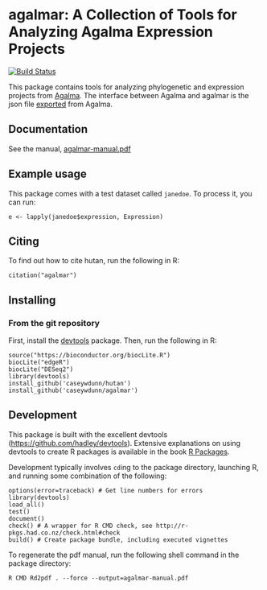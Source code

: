 # agalmar: A Collection of Tools for Analyzing Agalma Expression Projects

[![Build Status](https://travis-ci.org/caseywdunn/agalmar.svg?branch=master)](https://travis-ci.org/caseywdunn/agalmar)

This package contains tools for analyzing phylogenetic and expression projects 
from [Agalma](https://bitbucket.org/caseywdunn/agalma). The interface between 
Agalma and agalmar is the json file 
[exported](https://bitbucket.org/caseywdunn/agalma/src/master/scripts/agalma-export-expression) 
from Agalma.


## Documentation

See the manual, 
[agalmar-manual.pdf](https://github.com/caseywdunn/agalmar/raw/master/agalmar-manual.pdf)

## Example usage

This package comes with a test dataset called `janedoe`. To process 
it, you can run: 

    e <- lapply(janedoe$expression, Expression)

## Citing

To find out how to cite hutan, run the following in R:

    citation("agalmar")

## Installing

### From the git repository

First, install the [devtools](https://github.com/hadley/devtools) package. Then, run the following in R:

    source("https://bioconductor.org/biocLite.R")
    biocLite("edgeR")
    biocLite("DESeq2")
    library(devtools)
    install_github('caseywdunn/hutan')
    install_github('caseywdunn/agalmar')


## Development

This package is built with the excellent devtools 
(https://github.com/hadley/devtools). Extensive explanations on using devtools 
to create R packages is available in the book 
[R Packages](http://r-pkgs.had.co.nz/).

Development typically involves `cd`ing to the package directory, launching R, 
and running some combination of the following: 
	
	options(error=traceback) # Get line numbers for errors
    library(devtools)
    load_all()
    test()
    document()
    check() # A wrapper for R CMD check, see http://r-pkgs.had.co.nz/check.html#check
    build() # Create package bundle, including executed vignettes

To regenerate the pdf manual, run the following shell command in the package directory:

    R CMD Rd2pdf . --force --output=agalmar-manual.pdf
    

